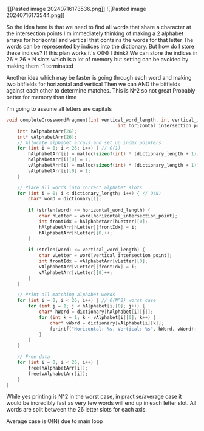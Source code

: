 
![[Pasted image 20240716173536.png]]
![[Pasted image 20240716173544.png]]

So the idea here is that we need to find all words that share a character at the intersection points
I'm immediately thinking of making a 2 alphabet arrays for horizontal and vertical that contains the words for that letter 
The words can be represented by indices into the dictionary. But how do I store these indices? If this plan works it's O(N) I think? 
We can store the indices in 26 * 26 * N slots which is a lot of memory but setting can be avoided by making them -1 terminated 

Another idea which may be faster is going through each word and making two bitfields for horizontal and vertical 
Then we can AND the bitfields against each other to determine matches. This is N^2 so not great
Probably better for memory than time 

I'm going to assume all letters are capitals

```c
void completeCrosswordFragment(int vertical_word_length, int vertical_intersection_point, int horizontal_word_length, 
										 int horizontal_intersection_point, char** dictionary, int dictionary_length) {
	int* hAlphabetArr[26];
	int* vAlphabetArr[26];
	// Allocate alphabet arrays and set up index pointers
	for (int i = 0; i < 26; i++) { // O(1)
		hAlphabetArr[i] = malloc(sizeof(int) * (dictionary_length + 1));
		hAlphabetArr[i][0] = 1;
		vAlphabetArr[i] = malloc(sizeof(int) * (dictionary_length + 1));
		vAlphabetArr[i][0] = 1;
	}

	// Place all words into correct alphabet slots
	for (int i = 0; i < dictionary_length; i++) { // O(N)
		char* word = dictionary[i];
		
		if (strlen(word) <= horizontal_word_length) {
			char hLetter = word[horizontal_intersection_point];
			int frontIdx = hAlphabetArr[hLetter][0];
			hAlphabetArr[hLetter][frontIdx] = i;
			hAlphabetArr[hLetter][0]++;
		}
		
		if (strlen(word) <= vertical_word_length) {
			char vLetter = word[vertical_intersection_point];
			int frontIdx = vAlphabetArr[vLetter][0];
			vAlphabetArr[vLetter][frontIdx] = i;
			vAlphabetArr[vLetter][0]++;
		}
	}

	// Print all matching alphabet words
	for (int i = 0; i < 26; i++) { // O(N^2) worst case
		for (int j = 1; j < hAlphabet[i][0]; j++) {
			char* hWord = dictionary[hAlphabet[i][j]];
			for (int k = 1; k < vAlphabet[i][0]; k++) {
				char* vWord = dictionary[vAlphabet[i][k]];
				fprintf("Horizontal: %s, Vertical: %s", hWord, vWord);
			}
		}
	}

	// Free data
	for (int i = 0; i < 26; i++) {
		free(hAlphabetArr[i]);
		free(vAlphabetArr[i]);
	}
}
```

While yes printing is N^2 in the worst case, in practise/average case it would be incredibly fast as very few words will end up in each letter slot. All words are split between the 26 letter slots for each axis. 

Average case is O(N) due to main loop 
